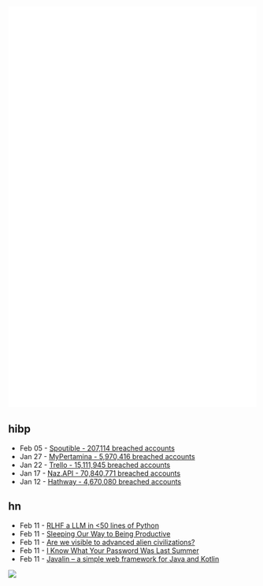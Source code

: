 ![Metrics](https://raw.githubusercontent.com/phixion/phixion/master/metrics.svg)

## hibp

<!--
for https://github.com/phixion/phixion/blob/main/.github/workflows/feeds.yml
-->
<!--START_SECTION:haveibeenpwnd-->
- Feb 05 - [Spoutible - 207,114 breached accounts](https://haveibeenpwned.com/PwnedWebsites#Spoutible)
- Jan 27 - [MyPertamina - 5,970,416 breached accounts](https://haveibeenpwned.com/PwnedWebsites#MyPertamina)
- Jan 22 - [Trello - 15,111,945 breached accounts](https://haveibeenpwned.com/PwnedWebsites#Trello)
- Jan 17 - [Naz.API - 70,840,771 breached accounts](https://haveibeenpwned.com/PwnedWebsites#NazApi)
- Jan 12 - [Hathway - 4,670,080 breached accounts](https://haveibeenpwned.com/PwnedWebsites#Hathway)
<!--END_SECTION:haveibeenpwnd-->

## hn

<!--
for https://github.com/phixion/phixion/blob/main/.github/workflows/feeds.yml
-->
<!--START_SECTION:hn-->
- Feb 11 - [RLHF a LLM in <50 lines of Python](https://datadreamer.dev/docs/latest/pages/get_started/quick_tour/aligning.html)
- Feb 11 - [Sleeping Our Way to Being Productive](https://www.nakedcapitalism.com/2024/02/sleeping-our-way-to-being-productive.html)
- Feb 11 - [Are we visible to advanced alien civilizations?](https://arxiv.org/abs/2308.08689)
- Feb 11 - [I Know What Your Password Was Last Summer](https://labs.lares.com/password-analysis/)
- Feb 11 - [Javalin – a simple web framework for Java and Kotlin](https://javalin.io/)
<!--END_SECTION:hn-->

<!--
for https://yhype.me
-->
![](https://hit.yhype.me/github/profile?user_id=13013670)
